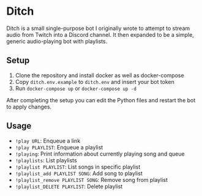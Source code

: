 # Ditch

Ditch is a small single-purpose bot I originally wrote to attempt to stream audio from Twitch into a
Discord channel. It then expanded to be a simple, generic audio-playing bot with playlists.

## Setup

1. Clone the repository and install docker as well as docker-compose
1. Copy `ditch.env.example` to `ditch.env` and insert your bot token
1. Run `docker-compose up` or `docker-compose up -d`

After completing the setup you can edit the Python files and restart the bot to apply changes.

## Usage

- `!play URL`: Enqueue a link
- `!play PLAYLIST`: Enqueue a playlist
- `!playing`: Print information about currently playing song and queue
- `!playlists`: List playlists
- `!playlist PLAYLIST`: List songs in specific playlist
- `!playlist_add PLAYLIST SONG`: Add song to playlist
- `!playlist_remove PLAYLIST SONG`: Remove song from playlist
- `!playlist_DELETE PLAYLIST`: Delete playlist
